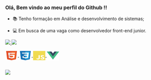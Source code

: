   ### Olá, Bem vindo ao meu perfil do Github !!
  

- 📚   Tenho formação em Análise e desenvolvimento de sistemas;

- 💻   Em busca de uma vaga como desenvolvedor front-end junior.

 <div>
  <a href="https://github.com/ipedroaugusto/">
  <img height="150em" src="https://github-readme-stats.vercel.app/api?username=ipedroaugusto&show_icons=true&theme=dark&include_all_commits=true&count_private=true"/>
  <img height="150em" src="https://github-readme-stats.vercel.app/api/top-langs/?username=ipedroaugusto&layout=compact&langs_count=7&theme=dark"/>
</div>
  
 <div style="display: inline_block"><br>
  <img align="center" alt="Pedro-HTML" height="30" width="40" src="https://raw.githubusercontent.com/devicons/devicon/master/icons/html5/html5-original.svg">
  <img align="center" alt="Pedro-CSS" height="30" width="40" src="https://raw.githubusercontent.com/devicons/devicon/master/icons/css3/css3-original.svg">
  <img align="center" alt="Pedro-Js" height="30" width="40" src="https://raw.githubusercontent.com/devicons/devicon/master/icons/javascript/javascript-plain.svg">
   <img align="center" alt="Pedro-Swift" height="30" width="40" src="https://raw.githubusercontent.com/devicons/devicon/master/icons/vuejs/vuejs-original.svg">
</div> 
  
    
  ##
 
  <div> 
 
  <a href="https://www.linkedin.com/in/ipedroaugusto" target="_blank"><img src="https://img.shields.io/badge/-LinkedIn-%230077B5?style=for-the-badge&logo=linkedin&logoColor=white" target="_blank"></a> 

